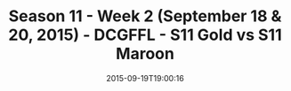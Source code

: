 ---
title: Season 11 - Week 2 (September 18 & 20, 2015) - DCGFFL - S11 Gold vs S11 Maroon
teams-score:
- team: _teams/s11-gold.md
  score: 20
- team: _teams/s11-maroon.md
  score: 19
mvp: Adam Strasberg (Gold), Jason Weaver (Maroon)
game-ball: ''
season: 11
week: 2
date: '2015-09-19T19:00:16'
pageid: season-xi-week-2-937-vs-936
---
